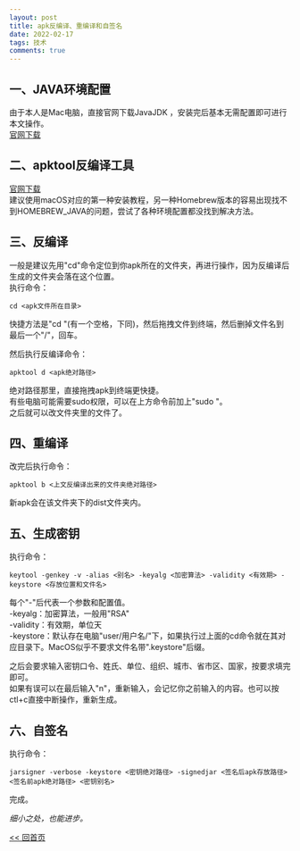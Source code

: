 ```yaml
---
layout: post
title: apk反编译、重编译和自签名
date: 2022-02-17
tags: 技术
comments: true
---
```


## 一、JAVA环境配置
由于本人是Mac电脑，直接官网下载JavaJDK ，安装完后基本无需配置即可进行本文操作。  
[官网下载](https://www.oracle.com/java/technologies/downloads/)

## 二、apktool反编译工具
[官网下载](https://ibotpeaches.github.io/Apktool/install/)  
建议使用macOS对应的第一种安装教程，另一种Homebrew版本的容易出现找不到HOMEBREW_JAVA的问题，尝试了各种环境配置都没找到解决方法。

## 三、反编译
一般是建议先用"cd"命令定位到你apk所在的文件夹，再进行操作，因为反编译后生成的文件夹会落在这个位置。  
执行命令：
```
cd <apk文件所在目录>
```
快捷方法是"cd "(有一个空格，下同)，然后拖拽文件到终端，然后删掉文件名到最后一个"/"，回车。  

然后执行反编译命令：
```
apktool d <apk绝对路径>
```
绝对路径那里，直接拖拽apk到终端更快捷。  
有些电脑可能需要sudo权限，可以在上方命令前加上"sudo "。  
之后就可以改文件夹里的文件了。

## 四、重编译
改完后执行命令：
```
apktool b <上文反编译出来的文件夹绝对路径>
```
新apk会在该文件夹下的dist文件夹内。

## 五、生成密钥
执行命令：
```
keytool -genkey -v -alias <别名> -keyalg <加密算法> -validity <有效期> -keystore <存放位置和文件名>
```
每个"-"后代表一个参数和配置值。  
-keyalg：加密算法，一般用"RSA"  
-validity：有效期，单位天  
-keystore：默认存在电脑"user/用户名/"下，如果执行过上面的cd命令就在其对应目录下。MacOS似乎不要求文件名带".keystore"后缀。  

之后会要求输入密钥口令、姓氏、单位、组织、城市、省市区、国家，按要求填完即可。  
如果有误可以在最后输入"n"，重新输入，会记忆你之前输入的内容。也可以按ctl+c直接中断操作，重新生成。

## 六、自签名
执行命令：
```
jarsigner -verbose -keystore <密钥绝对路径> -signedjar <签名后apk存放路径> <签名前apk绝对路径> <密钥别名>
```
完成。

_细小之处，也能进步。_

[<< 回首页](..)